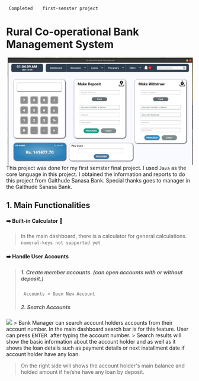 <code> Completed </code>   <code> first-semster project</code>

# Rural Co-operational Bank Management System
<img src="./screenshots/co-opbank_01.jpeg" width="500px" align="right">
This project was done for my first semster final project. I used <code>Java</code> as the core language in this project. I obtained the information and reports to do this project from Galthude Sanasa Bank. Special thanks goes to manager in the Galthude Sanasa Bank.


## 1. Main Functionalities 

#### ➡️  Built-in Calculator 🧮
> In the main dashboard, there is a calculator for general calculations. <code> numeral-keys not supported yet</code>

#### ➡️  Handle User Accounts 
> ##### 1. Create member accounts. (can open accounts with or without deposit.)
> <code> Accounts > Open New Account </code> 
> ##### 2. Search Accounts
<img src="./screenshots/searched_account.jpeg" width="300px" aligh="right">
> Bank Manager can search account holders accounts from their account number. In the main dashboard search bar is for this feature. User can press <kbd> ENTER </kbd> after typing the account number.
> Search results will show the basic information about the account holder and as well as it shows the loan details such as payment details or next installment date if account holder have any loan. 

> On the right side will shows the account holder's main balance and holded amount if he/she have any loan by deposit. 
